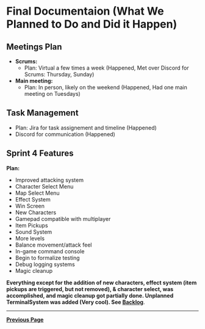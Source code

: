# Final Documentaion (What We Planned to Do and Did it Happen)

## Meetings Plan

- **Scrums:**
  - Plan: Virtual a few times a week (Happened, Met over Discord for Scrums: Thursday, Sunday)
- **Main meeting:**
  - Plan: In person, likely on the weekend (Happened, Had one main meeting on Tuesdays)

## Task Management

- Plan: Jira for task assignement and timeline (Happened)
- Discord for communication (Happened)

## Sprint 4 Features

**Plan:**

- Improved attacking system
- Character Select Menu
- Map Select Menu
- Effect System
- Win Screen
- New Characters
- Gamepad compatible with multiplayer
- Item Pickups
- Sound System
- More levels
- Balance movement/attack feel
- In-game command console
- Begin to formalize testing
- Debug logging systems
- Magic cleanup

**Everything except for the addition of new characters, effect system (item pickups are triggered, but not removed), & character select, was accomplished, and magic cleanup got partially done. Unplanned TerminalSystem was added (Very cool). See [**Backlog**](Backlog.md)**.

---

[**Previous Page**](README.md)
